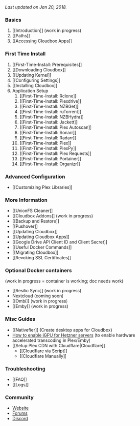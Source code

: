 _Last updated on Jan 20, 2018._

### Basics ###
1. [[Introduction]] (work in progress)
1. [[Paths]]
1. [[Accessing Cloudbox Apps]]

### First Time Install ###
1. [[First-Time-Install: Prerequisites]]
1. [[Downloading Cloudbox]]
1. [[Updating Kernel]]
1. [[Configuring Settings]]
1. [[Installing Cloudbox]]
1. Application Setup
    1. [[First-Time-Install: Rclone]]
    1. [[First-Time-Install: Plexdrive]]
    1. [[First-Time-Install: NZBGet]]
    1. [[First-Time-Install: ruTorrent]]
    1. [[First-Time-Install: NZBHydra]]
    1. [[First-Time-Install: Jackett]]
    1. [[First-Time-Install: Plex Autoscan]]
    1. [[First-Time-Install: Sonarr]]
    1. [[First-Time-Install: Radarr]]
    1. [[First-Time-Install: Plex]]
    1. [[First-Time-Install: PlexPy]]
    1. [[First-Time-Install: Plex Requests]]
    1. [[First-Time-Install: Portainer]]
    1. [[First-Time-Install: Organizr]]

### Advanced Configuration ###
- [[Customizing Plex Libraries]] 

### More Information ###
- [[UnionFS Cleaner]] 
- [[Cloudbox Addons]] (work in progress)
- [[Backup and Restore]]
- [[Pushover]]
- [[Updating Cloudbox]]
- [[Updating Cloudbox Apps]]
- [[Google Drive API Client ID and Client Secret]]
- [[Useful Docker Commands]]
- [[Migrating Cloudbox]]
- [[Revoking SSL Certificates]]


### Optional Docker containers 
(work in progress = container is working; doc needs work)
- [[Resilio Sync]] (work in progress)
- Nextcloud (coming soon)
- [[Ombi]] (work in progress)
- [[Emby]] (work in progress)

### Misc Guides
- [[Nativefier]] (Create desktop apps for Cloudbox)
- [How to enable iGPU for Hetzner servers](https://github.com/desimaniac/docs/blob/master/enable_igpu_on_hetzner.md) (to enable hardware accelerated transcoding in Plex/Emby)
- [[Setup Plex CDN with Cloudflare|Cloudflare]]
  - [[Cloudflare via Script]]
  - [[Cloudflare Manually]]



### Troubleshooting ###
- [[FAQ]]
- [[Logs]]

### Community ###
- [Website](https://www.cloudbox.rocks)
- [Forums](https://forums.cloudbox.rocks)
- [Discord](https://discord.gg/xmNYmSJ)